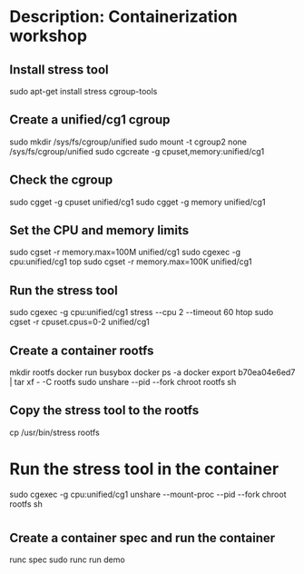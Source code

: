 # Description: Containerization workshop
####
## Install stress tool
sudo apt-get install stress cgroup-tools

#####
## Create a unified/cg1 cgroup
sudo mkdir /sys/fs/cgroup/unified
sudo mount -t cgroup2 none /sys/fs/cgroup/unified
sudo cgcreate -g cpuset,memory:unified/cg1
#####
## Check the cgroup
sudo cgget -g cpuset unified/cg1
sudo cgget -g memory unified/cg1

#####
## Set the CPU and memory limits
sudo cgset -r memory.max=100M unified/cg1
sudo cgexec -g cpu:unified/cg1 top
sudo cgset -r memory.max=100K unified/cg1

#####
## Run the stress tool
sudo cgexec -g cpu:unified/cg1 stress --cpu 2 --timeout 60
htop
sudo cgset -r cpuset.cpus=0-2 unified/cg1

#####
## Create a container rootfs
mkdir rootfs
docker run busybox
docker ps -a
docker export b70ea04e6ed7 | tar xf - -C rootfs
sudo unshare --pid --fork chroot rootfs sh
## Copy the stress tool to the rootfs
cp /usr/bin/stress rootfs
# Run the stress tool in the container
sudo cgexec -g cpu:unified/cg1 unshare --mount-proc --pid --fork chroot rootfs sh
####
#
## Create a container spec and run the container
runc spec
sudo runc run demo